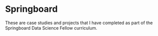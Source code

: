 # Springboard
These are case studies and projects that I have completed as part of the Springboard Data Science Fellow curriculum. 
